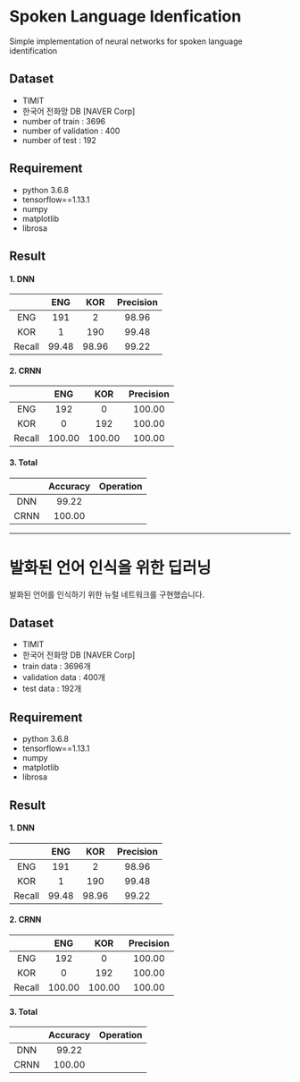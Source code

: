 # Spoken Language Idenfication

Simple implementation of neural networks for spoken language identification

## Dataset
* TIMIT
* 한국어 전화망 DB [NAVER Corp]
* number of train : 3696
* number of validation : 400
* number of test : 192

## Requirement

* python 3.6.8
* tensorflow==1.13.1
* numpy
* matplotlib
* librosa

## Result
#### 1. DNN
|   |ENG|KOR|Precision|
|:---:|:---:|:---:|:---:|
|ENG|191|2|98.96|
|KOR|1|190|99.48|
|Recall|99.48|98.96|99.22|

#### 2. CRNN
|   |ENG|KOR|Precision|
|:---:|:---:|:---:|:---:|
|ENG|192|0|100.00|
|KOR|0|192|100.00|
|Recall|100.00|100.00|100.00|

#### 3. Total
|   |Accuracy|Operation|
|:---:|:---:|:---:|
|DNN|99.22|   |
|CRNN|100.00|   |

 ---
 
# 발화된 언어 인식을 위한 딥러닝

발화된 언어를 인식하기 위한 뉴럴 네트워크를 구현했습니다.

## Dataset
* TIMIT
* 한국어 전화망 DB [NAVER Corp]
* train data : 3696개
* validation data : 400개
* test data : 192개

## Requirement

* python 3.6.8
* tensorflow==1.13.1
* numpy
* matplotlib
* librosa

## Result
#### 1. DNN
|   |ENG|KOR|Precision|
|:---:|:---:|:---:|:---:|
|ENG|191|2|98.96|
|KOR|1|190|99.48|
|Recall|99.48|98.96|99.22|

#### 2. CRNN
|   |ENG|KOR|Precision|
|:---:|:---:|:---:|:---:|
|ENG|192|0|100.00|
|KOR|0|192|100.00|
|Recall|100.00|100.00|100.00|

#### 3. Total
|   |Accuracy|Operation|
|:---:|:---:|:---:|
|DNN|99.22|   |
|CRNN|100.00|   |